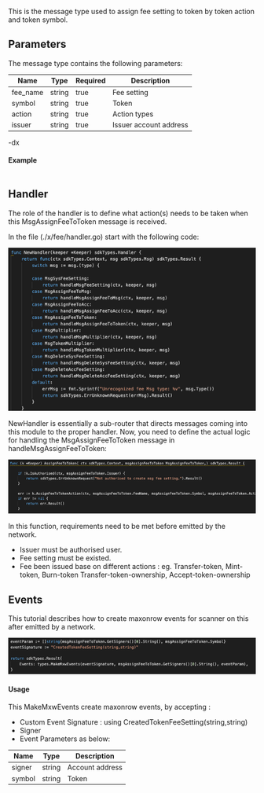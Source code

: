 This is the message type used to assign fee setting to token by token action and token symbol.

<!-- type MsgAssignFeeToToken struct {
	FeeName string              `json:"fee_name"`
	Symbol  string              `json:"symbol"`
	Action  string              `json:"action"`
	Issuer  sdkTypes.AccAddress `json:"issuer"`
} -->


## Parameters

The message type contains the following parameters:

| Name | Type | Required | Description                 |
| ---- | ---- | -------- | --------------------------- |
| fee_name | string | true   | Fee setting| | 
| symbol | string | true   | Token| | 
| action | string | true   | Action types| | 
| issuer | string | true   | Issuer account address| | 


-dx
#### Example

```

```

## Handler

The role of the handler is to define what action(s) needs to be taken when this MsgAssignFeeToToken message is received.

In the file (./x/fee/handler.go) start with the following code:

![Image-1](../pic/SysFeeSetting_01.png)


NewHandler is essentially a sub-router that directs messages coming into this module to the proper handler.
Now, you need to define the actual logic for handling the MsgAssignFeeToToken message in handleMsgAssignFeeToToken:

![Image-2](../pic/AssignFeeToToken_02.png)


In this function, requirements need to be met before emitted by the network.  

* Issuer must be authorised user.
* Fee setting must be existed.
* Fee been issued base on different actions : eg. Transfer-token, Mint-token, Burn-token   Transfer-token-ownership, Accept-token-ownership 


## Events
This tutorial describes how to create maxonrow events for scanner on this after emitted by a network.

![Image-1](../pic/AssignFeeToToken_03.png)  


#### Usage
This MakeMxwEvents create maxonrow events, by accepting :

* Custom Event Signature : using CreatedTokenFeeSetting(string,string)
* Signer
* Event Parameters as below: 

| Name | Type | Description                 |
| ---- | ---- | --------------------------- |
| signer | string | Account address| | 
| symbol | string | Token| | 




